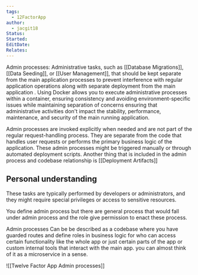 ```yaml
---
tags:
  - 12FactorApp
author:
  - jacgit18
Status: 
Started: 
EditDate: 
Relates:
---
```

Admin processes: Administrative tasks, such as [[Database Migrations]], [[Data Seeding]], or [[User Management]], that should be kept separate from the main application processes to prevent interference with regular application operations along with separate deployment from the main application . Using Docker allows you to execute administrative processes within a container, ensuring consistency and avoiding environment-specific issues while maintaining separation of concerns ensuring that administrative activities don't impact the stability, performance, maintenance, and security of the main running application.

 
Admin processes are invoked explicitly when needed and are not part of the regular request-handling process. They are separate from the code that handles user requests or performs the primary business logic of the application. These admin processes might be triggered manually or through automated deployment scripts. Another thing that is included in the admin process and codebase relationship is [[Deployment Artifacts]]

## Personal understanding

These tasks are typically performed by developers or administrators, and they might require special privileges or access to sensitive resources.

You define admin process but there are general process that would fall under admin process and the role give permission to enact these process. 

Admin processes Can be be described as a codebase where you have guarded routes and define roles in business logic for who can access certain functionality like the whole app or just certain parts of the app or custom internal tools that interact with the main app. you can almost think of it as a microservice in a sense.

![[Twelve Factor App Admin processes]]

